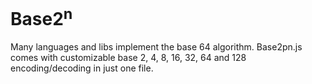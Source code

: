 Base2<sup>n</sup>
=======

Many languages and libs implement the base 64 algorithm. Base2pn.js comes with customizable base 2, 4, 8, 16, 32, 64 and 128 encoding/decoding in just one file.
